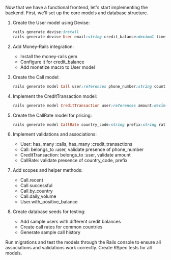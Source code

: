 Now that we have a functional frontend, let's start implementing the backend. First, we'll set up the core models and database structure.

1. Create the User model using Devise:
   ```ruby
   rails generate devise:install
   rails generate devise User email:string credit_balance:decimal timezone:string
   ```

2. Add Money-Rails integration:
   - Install the money-rails gem
   - Configure it for credit_balance
   - Add monetize macro to User model

3. Create the Call model:
   ```ruby
   rails generate model Call user:references phone_number:string country_code:string start_time:datetime duration_seconds:integer status:string cost:decimal
   ```

4. Implement the CreditTransaction model:
   ```ruby
   rails generate model CreditTransaction user:references amount:decimal transaction_type:string stripe_payment_id:string
   ```

5. Create the CallRate model for pricing:
   ```ruby
   rails generate model CallRate country_code:string prefix:string rate_per_min_cents:integer
   ```

6. Implement validations and associations:
   - User: has_many :calls, has_many :credit_transactions
   - Call: belongs_to :user, validate presence of phone_number
   - CreditTransaction: belongs_to :user, validate amount
   - CallRate: validate presence of country_code, prefix

7. Add scopes and helper methods:
   - Call.recent
   - Call.successful
   - Call.by_country
   - Call.daily_volume
   - User.with_positive_balance

8. Create database seeds for testing:
   - Add sample users with different credit balances
   - Create call rates for common countries
   - Generate sample call history

Run migrations and test the models through the Rails console to ensure all associations and validations work correctly. Create RSpec tests for all models.